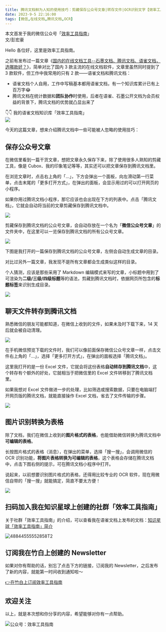 ```yaml
---
title: 腾讯文档鲜为人知的使用技巧：剪藏保存公众号文章|转存文件|OCR识别文字【效率工具指南】  
date: 2023-9-5 22:16:00               
tags: [微信,在线文档,腾讯文档,OCR]                                                                               
---
```

本文首发于我的微信公众号「[效率工具指南](https://mp.weixin.qq.com/s/jJRzDqqsg7k2CYuKI2lwaQ)」       
文/彭宏豪   


Hello 各位好，这里是效率工具指南。  

之前有发布过一篇文章《[国内的在线文档工具--石墨文档、腾讯文档、语雀文档，选哪款好？](https://www.penghh.fun/2023/02/18/2023-2-18-online_document/)》，简单对比了国内 3 款主流的在线文档软件，文章里虽然同时提到了 3 款软件，但工作中我常用的只有 2 款——语雀文档和腾讯文档：  

* 语雀文档个人自用，工作中写稿基本都用语雀文档，有一个知识库累计已有上百万字😂          
* 腾讯文档在统计数据和**团队协作**时使用，后者在语雀、石墨公开文档为会员权益的背景下，腾讯文档的优势就凸显出来了     

👇👇 我的语雀文档知识库「效率工具指南」   
![](https://article-picbed-1302715071.cos.ap-guangzhou.myqcloud.com/2023/09/05/16938375683917.jpg)

今天的这篇文章，想来介绍腾讯文档中一些可能被人忽略的使用技巧：    

## 保存公众号文章  

在微信里看到一篇干货文章，想把文章永久保存下来，除了使用很多人熟知的剪藏工具，像是 Cubox、我的印象笔记等等，其实还可以把文章保存到腾讯文档里。   

在浏览文章时，点击右上角的「…」，下方会弹出一个面板，向左滑动第一行菜单，点击末尾的「更多打开方式」，在弹出的面板，会显示用过的可以打开网页的小程序。  

如果你用过腾讯文档小程序，那它应该也会出现在下方的列表中。点击「腾讯文档」，它就会自动将当前的文章剪藏保存到腾讯文档中。    

![](https://article-picbed-1302715071.cos.ap-guangzhou.myqcloud.com/2023/09/05/stiiitch20230904110921.jpg)

剪藏保存到腾讯文档的公众号文章，会自动存放在一个名为「**微信公众号文章**」的文件夹中，在这里可以一览保存到腾讯文档的所有公众号文章。  

![](https://article-picbed-1302715071.cos.ap-guangzhou.myqcloud.com/2023/09/05/16938428422698.jpg)

下图是我打开的一篇保存到腾讯文档的公众号文章，左侧会自动生成文章的目录。  

对比过另外一篇文章，我发现不是所有文章都会生成类似这样的目录。

个人猜测，应该是那些采用了 Markdown 编辑模式来写的文章，小标题中用到了可渲染为**二级/三级/四级标题**等的语法，剪藏到腾讯文档时，依据网页所包含的**标题标签**来识别生成目录。     

![](https://article-picbed-1302715071.cos.ap-guangzhou.myqcloud.com/2023/09/05/16938460565221.jpg)


## 聊天文件转存到腾讯文档

熟悉微信的朋友可能都知道，在微信上收到的文件，如果未及时下载下来，14 天后就会被自动清理。  

![](https://article-picbed-1302715071.cos.ap-guangzhou.myqcloud.com/2023/09/05/16938736682055.jpg)

在手机微信预览下载的文件时，我们可以像前面保存微信公众号文章一样，点击文件右上角的「…」，选择「更多打开方式」，在弹出的面板选择「腾讯文档」。  

这里我打开的是一份 Excel 文件，它就会将这份表格**自动转存到腾讯文档**中，这个转存有个额外的好处，它就相当于把微信里的 Excel 文件转移到了腾讯文档里。  

如果我想对 Excel 文件做进一步的处理，比如筛选或搜索数据，只要在电脑端打开网页版的腾讯文档，就能直接操作 Excel 文档，省去了文件传输的步骤。   

![](https://article-picbed-1302715071.cos.ap-guangzhou.myqcloud.com/2023/09/05/stiiitch20230905083250.jpg)

## 图片识别转换为表格

除了文档，我们在微信上收到的**图片格式的表格**，也能借助微信转换为腾讯文档中**可编辑的表格**。  

长按图片格式的表格（消息），在弹出的菜单，选择「搜一搜」，会调用微信的 OCR 识别功能，**将图片表格转换为可编辑的表格**，这个表格会存储在腾讯文档中，点击下图右侧的提示，可在腾讯文档小程序中打开。   

说起来，以前想要识别图片格式的表格，还得用比较专业的 OCR 软件，现在用微信自带的「搜一搜」就能搞定，简直不要太方便！     

![](https://article-picbed-1302715071.cos.ap-guangzhou.myqcloud.com/2023/09/05/stiiitch20230905084552.jpg)



## 扫码加入我在知识星球上创建的社群「效率工具指南」  

关于社群「效率工具指南」的介绍，可以查看我在语雀文档上发布的文档：[知识星球「效率工具指南」简介](https://www.yuque.com/penghonghao/af0aai/glwrg2dl0dqlegi6?singleDoc#)    

![48844555552858T2](https://article-picbed-1302715071.cos.ap-guangzhou.myqcloud.com/2023/03/25/48844555552858t2.JPG)


## 订阅我在竹白上创建的 Newsletter   

如果对你有帮助的话，别忘了点击下方的链接，订阅我的 Newsletter，之后发布了新的内容，就能第一时间收到通知啦～  

[👉在竹白上订阅效率工具指南](https://penghh.zhubai.love/)         

## 欢迎关注     

以上，就是本次想和你分享的内容，希望能够对你有一点帮助。     

![公众号：效率工具指南](https://article-picbed-1302715071.cos.ap-guangzhou.myqcloud.com/2021/05/28/gong-zhong-hao-wei-bu-er-wei-ma-dailogo.png)   





 



   

 